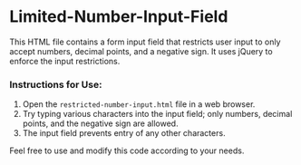 # Limited-Number-Input-Field

This HTML file contains a form input field that restricts user input to only accept numbers, decimal points, and a negative sign. It uses jQuery to enforce the input restrictions.

### Instructions for Use:

1. Open the `restricted-number-input.html` file in a web browser.
2. Try typing various characters into the input field; only numbers, decimal points, and the negative sign are allowed.
3. The input field prevents entry of any other characters.

Feel free to use and modify this code according to your needs.
